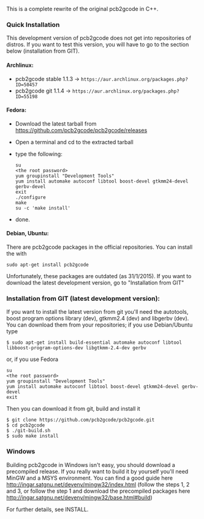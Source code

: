 This is a complete rewrite of the original pcb2gcode in C++.

### Quick Installation
This development version of pcb2gcode does not get into repositories of distros. If you want to test this version, you will have to go to the section below (installation from GIT).

#### Archlinux:
* pcb2gcode stable 1.1.3 -> `https://aur.archlinux.org/packages.php?ID=50457`
* pcb2gcode git 1.1.4 -> `https://aur.archlinux.org/packages.php?ID=55198`

#### Fedora:
* Download the latest tarball from https://github.com/pcb2gcode/pcb2gcode/releases
* Open a terminal and cd to the extracted tarball
* type the following:

    ```
    su
    <the root password>
    yum groupinstall "Development Tools"
    yum install automake autoconf libtool boost-devel gtkmm24-devel gerbv-devel
    exit
    ./configure
    make
    su -c 'make install'
	```
    
* done.

#### Debian, Ubuntu:
There are pcb2gcode packages in the official repositories. You can install the with

    sudo apt-get install pcb2gcode

Unfortunately, these packages are outdated (as 31/1/2015). If you want to download the latest development
version, go to "Installation from GIT"

### Installation from GIT (latest development version):
If you want to install the latest version from git you'll need the autotools, boost program options library
(dev), gtkmm2.4 (dev) and libgerbv (dev). You can download them from your repositories; if you use
Debian/Ubuntu type

    $ sudo apt-get install build-essential automake autoconf libtool libboost-program-options-dev libgtkmm-2.4-dev gerbv

or, if you use Fedora

    su
    <the root password>
    yum groupinstall "Development Tools"
    yum install automake autoconf libtool boost-devel gtkmm24-devel gerbv-devel
    exit

Then you can download it from git, build and install it

    $ git clone https://github.com/pcb2gcode/pcb2gcode.git
    $ cd pcb2gcode
    $ ./git-build.sh
    $ sudo make install

### Windows
Building pcb2gcode in Windows isn't easy, you should download a precompiled release.
If you really want to build it by yourself you'll need MinGW and a MSYS environment.
You can find a good guide here http://ingar.satgnu.net/devenv/mingw32/index.html (follow
the steps 1, 2 and 3, or follow the step 1 and download the precompiled packages here
http://ingar.satgnu.net/devenv/mingw32/base.html#build)

For further details, see INSTALL.
